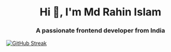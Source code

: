 <h1 align="center">Hi 👋, I'm Md Rahin Islam</h1>
<h3 align="center">A passionate frontend developer from India</h3>



[![GitHub Streak](https://github-readme-streak-stats.herokuapp.com?user=rahin100&theme=highcontrast&hide_border=true&card_width=497)](https://git.io/streak-stats)
